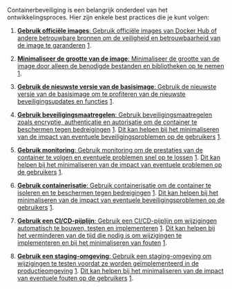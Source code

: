Containerbeveiliging is een belangrijk onderdeel van het ontwikkelingsproces. Hier zijn enkele best practices die je kunt volgen:

1. [**Gebruik officiële images**: Gebruik officiële images van Docker Hub of andere betrouwbare bronnen om de veiligheid en betrouwbaarheid van de image te garanderen](https://www.tigera.io/learn/guides/container-security-best-practices/) [1](https://www.tigera.io/learn/guides/container-security-best-practices/).
    
2. [**Minimaliseer de grootte van de image**: Minimaliseer de grootte van de image door alleen de benodigde bestanden en bibliotheken op te nemen](https://www.tigera.io/learn/guides/container-security-best-practices/) [1](https://www.tigera.io/learn/guides/container-security-best-practices/).
    
3. [**Gebruik de nieuwste versie van de basisimage**: Gebruik de nieuwste versie van de basisimage om te profiteren van de nieuwste beveiligingsupdates en functies](https://www.tigera.io/learn/guides/container-security-best-practices/) [1](https://www.tigera.io/learn/guides/container-security-best-practices/).
    
4. [**Gebruik beveiligingsmaatregelen**: Gebruik beveiligingsmaatregelen zoals encryptie, authenticatie en autorisatie om de container te beschermen tegen bedreigingen](https://www.tigera.io/learn/guides/container-security-best-practices/) [1](https://www.tigera.io/learn/guides/container-security-best-practices/). [Dit kan helpen bij het minimaliseren van de impact van eventuele beveiligingsproblemen op de gebruikers](https://www.tigera.io/learn/guides/container-security-best-practices/) [1](https://www.tigera.io/learn/guides/container-security-best-practices/).
    
5. [**Gebruik monitoring**: Gebruik monitoring om de prestaties van de container te volgen en eventuele problemen snel op te lossen](https://www.tigera.io/learn/guides/container-security-best-practices/) [1](https://www.tigera.io/learn/guides/container-security-best-practices/). [Dit kan helpen bij het minimaliseren van de impact van eventuele problemen op de gebruikers](https://www.tigera.io/learn/guides/container-security-best-practices/) [1](https://www.tigera.io/learn/guides/container-security-best-practices/).
    
6. [**Gebruik containerisatie**: Gebruik containerisatie om de container te isoleren en te beschermen tegen bedreigingen](https://www.tigera.io/learn/guides/container-security-best-practices/) [1](https://www.tigera.io/learn/guides/container-security-best-practices/). [Dit kan helpen bij het minimaliseren van de impact van eventuele beveiligingsproblemen op de gebruikers](https://www.tigera.io/learn/guides/container-security-best-practices/) [1](https://www.tigera.io/learn/guides/container-security-best-practices/).
    
7. [**Gebruik een CI/CD-pijplijn**: Gebruik een CI/CD-pijplijn om wijzigingen automatisch te bouwen, testen en implementeren](https://www.tigera.io/learn/guides/container-security-best-practices/) [1](https://www.tigera.io/learn/guides/container-security-best-practices/). [Dit kan helpen bij het verminderen van de tijd die nodig is om wijzigingen te implementeren en bij het minimaliseren van fouten](https://www.tigera.io/learn/guides/container-security-best-practices/) [1](https://www.tigera.io/learn/guides/container-security-best-practices/).
    
8. [**Gebruik een staging-omgeving**: Gebruik een staging-omgeving om wijzigingen te testen voordat ze worden geïmplementeerd in de productieomgeving](https://www.tigera.io/learn/guides/container-security-best-practices/) [1](https://www.tigera.io/learn/guides/container-security-best-practices/). [Dit kan helpen bij het minimaliseren van de impact van eventuele fouten op de gebruikers](https://www.tigera.io/learn/guides/container-security-best-practices/) [1](https://www.tigera.io/learn/guides/container-security-best-practices/).
